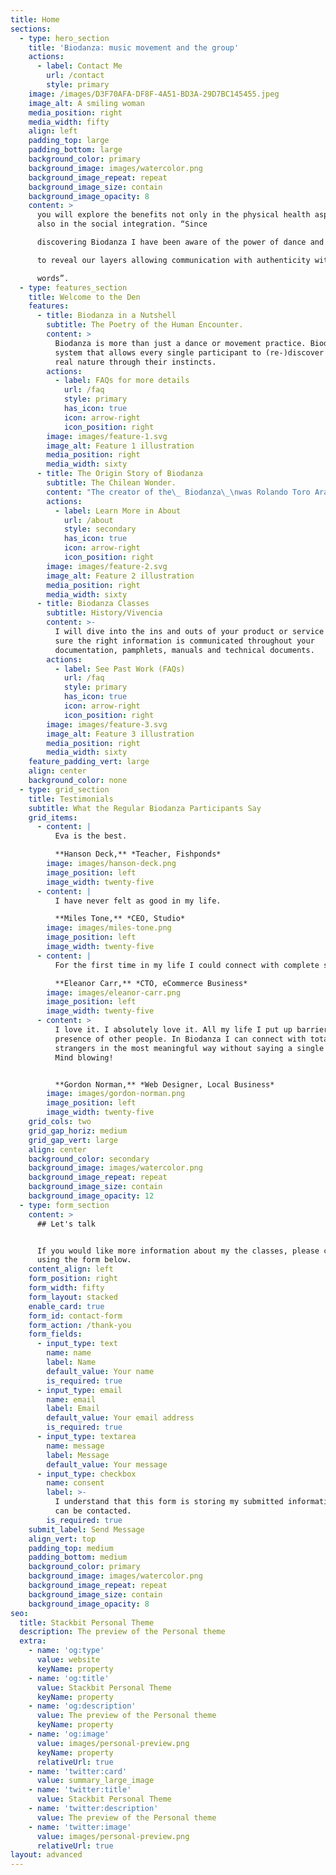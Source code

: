 ```yaml
---
title: Home
sections:
  - type: hero_section
    title: 'Biodanza: music movement and the group'
    actions:
      - label: Contact Me
        url: /contact
        style: primary
    image: /images/D3F70AFA-DF8F-4A51-BD3A-29D7BC145455.jpeg
    image_alt: A smiling woman
    media_position: right
    media_width: fifty
    align: left
    padding_top: large
    padding_bottom: large
    background_color: primary
    background_image: images/watercolor.png
    background_image_repeat: repeat
    background_image_size: contain
    background_image_opacity: 8
    content: >
      you will explore the benefits not only in the physical health aspect but
      also in the social integration. “Since

      discovering Biodanza I have been aware of the power of dance and music

      to reveal our layers allowing communication with authenticity without

      words”.
  - type: features_section
    title: Welcome to the Den
    features:
      - title: Biodanza in a Nutshell
        subtitle: The Poetry of the Human Encounter.
        content: >
          Biodanza is more than just a dance or movement practice. Biodanza is a
          system that allows every single participant to (re-)discover their
          real nature through their instincts. 
        actions:
          - label: FAQs for more details
            url: /faq
            style: primary
            has_icon: true
            icon: arrow-right
            icon_position: right
        image: images/feature-1.svg
        image_alt: Feature 1 illustration
        media_position: right
        media_width: sixty
      - title: The Origin Story of Biodanza
        subtitle: The Chilean Wonder.
        content: "The creator of the\_ Biodanza\_\nwas Rolando Toro Araneda , during his work on a mental institution he\nrealized\_ how music and movement could induce\nmany emotional and physical states, enabling integration and balance or the\nopposite. Because Rolando followed many careers, including school teacher,\npsychologist, honorary medical doctor, medical researcher, poet, artist,\nAfrican art collector and anthropologist – all of them contributed to the\ndevelopment of Biodanza System, been this the work of his life .\n\n"
        actions:
          - label: Learn More in About
            url: /about
            style: secondary
            has_icon: true
            icon: arrow-right
            icon_position: right
        image: images/feature-2.svg
        image_alt: Feature 2 illustration
        media_position: right
        media_width: sixty
      - title: Biodanza Classes
        subtitle: History/Vivencia
        content: >-
          I will dive into the ins and outs of your product or service and make
          sure the right information is communicated throughout your
          documentation, pamphlets, manuals and technical documents.
        actions:
          - label: See Past Work (FAQs)
            url: /faq
            style: primary
            has_icon: true
            icon: arrow-right
            icon_position: right
        image: images/feature-3.svg
        image_alt: Feature 3 illustration
        media_position: right
        media_width: sixty
    feature_padding_vert: large
    align: center
    background_color: none
  - type: grid_section
    title: Testimonials
    subtitle: What the Regular Biodanza Participants Say
    grid_items:
      - content: |
          Eva is the best.

          **Hanson Deck,** *Teacher, Fishponds*
        image: images/hanson-deck.png
        image_position: left
        image_width: twenty-five
      - content: |
          I have never felt as good in my life.

          **Miles Tone,** *CEO, Studio*
        image: images/miles-tone.png
        image_position: left
        image_width: twenty-five
      - content: |
          For the first time in my life I could connect with complete strangers.

          **Eleanor Carr,** *CTO, eCommerce Business*
        image: images/eleanor-carr.png
        image_position: left
        image_width: twenty-five
      - content: >
          I love it. I absolutely love it. All my life I put up barriers in the
          presence of other people. In Biodanza I can connect with total
          strangers in the most meaningful way without saying a single word!
          Mind blowing!


          **Gordon Norman,** *Web Designer, Local Business*
        image: images/gordon-norman.png
        image_position: left
        image_width: twenty-five
    grid_cols: two
    grid_gap_horiz: medium
    grid_gap_vert: large
    align: center
    background_color: secondary
    background_image: images/watercolor.png
    background_image_repeat: repeat
    background_image_size: contain
    background_image_opacity: 12
  - type: form_section
    content: >
      ## Let's talk


      If you would like more information about my the classes, please contact me
      using the form below.
    content_align: left
    form_position: right
    form_width: fifty
    form_layout: stacked
    enable_card: true
    form_id: contact-form
    form_action: /thank-you
    form_fields:
      - input_type: text
        name: name
        label: Name
        default_value: Your name
        is_required: true
      - input_type: email
        name: email
        label: Email
        default_value: Your email address
        is_required: true
      - input_type: textarea
        name: message
        label: Message
        default_value: Your message
      - input_type: checkbox
        name: consent
        label: >-
          I understand that this form is storing my submitted information so I
          can be contacted.
        is_required: true
    submit_label: Send Message
    align_vert: top
    padding_top: medium
    padding_bottom: medium
    background_color: primary
    background_image: images/watercolor.png
    background_image_repeat: repeat
    background_image_size: contain
    background_image_opacity: 8
seo:
  title: Stackbit Personal Theme
  description: The preview of the Personal theme
  extra:
    - name: 'og:type'
      value: website
      keyName: property
    - name: 'og:title'
      value: Stackbit Personal Theme
      keyName: property
    - name: 'og:description'
      value: The preview of the Personal theme
      keyName: property
    - name: 'og:image'
      value: images/personal-preview.png
      keyName: property
      relativeUrl: true
    - name: 'twitter:card'
      value: summary_large_image
    - name: 'twitter:title'
      value: Stackbit Personal Theme
    - name: 'twitter:description'
      value: The preview of the Personal theme
    - name: 'twitter:image'
      value: images/personal-preview.png
      relativeUrl: true
layout: advanced
---
```

